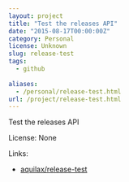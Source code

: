 ```yaml
---
layout: project
title: "Test the releases API"
date: "2015-08-17T00:00:00Z"
category: Personal
license: Unknown
slug: release-test
tags:
  - github
  
aliases:
  - /personal/release-test.html
url: /project/release-test.html
---
```


Test the releases API

License: None

Links:

* [aquilax/release-test](https://github.com/aquilax/release-test)

